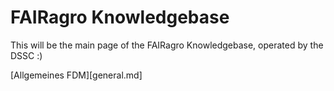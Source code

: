 # FAIRagro Knowledgebase

This will be the main page of the FAIRagro Knowledgebase, operated by the DSSC :)


[Allgemeines FDM][general.md]
